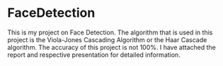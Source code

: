 # FaceDetection
This is my project on Face Detection. The algorithm that is used in this project is the Viola-Jones Cascading Algorithm or the Haar Cascade algorithm. The accuracy of this project is not 100%. I have attached the report and respective presentation for detailed information.
